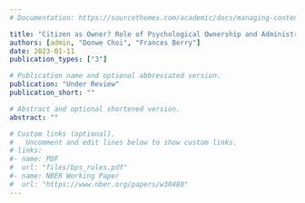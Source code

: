 ```yaml
---
# Documentation: https://sourcethemes.com/academic/docs/managing-content/

title: "Citizen as Owner? Role of Psychological Ownership and Administrative Burden in Citizen Satisfaction"
authors: [admin, "Donwe Choi", "Frances Berry"]
date: 2023-01-11
publication_types: ["3"]

# Publication name and optional abbreviated version.
publication: "Under Review"
publication_short: ""

# Abstract and optional shortened version.
abstract: ""

# Custom links (optional).
#   Uncomment and edit lines below to show custom links.
# links:
#- name: PDF
#  url: "files/bps_rules.pdf"
#- name: NBER Working Paper
#  url: "https://www.nber.org/papers/w30480"
---
```

